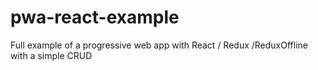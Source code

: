 # pwa-react-example
Full example of a progressive web app with React / Redux /ReduxOffline with a simple CRUD 
